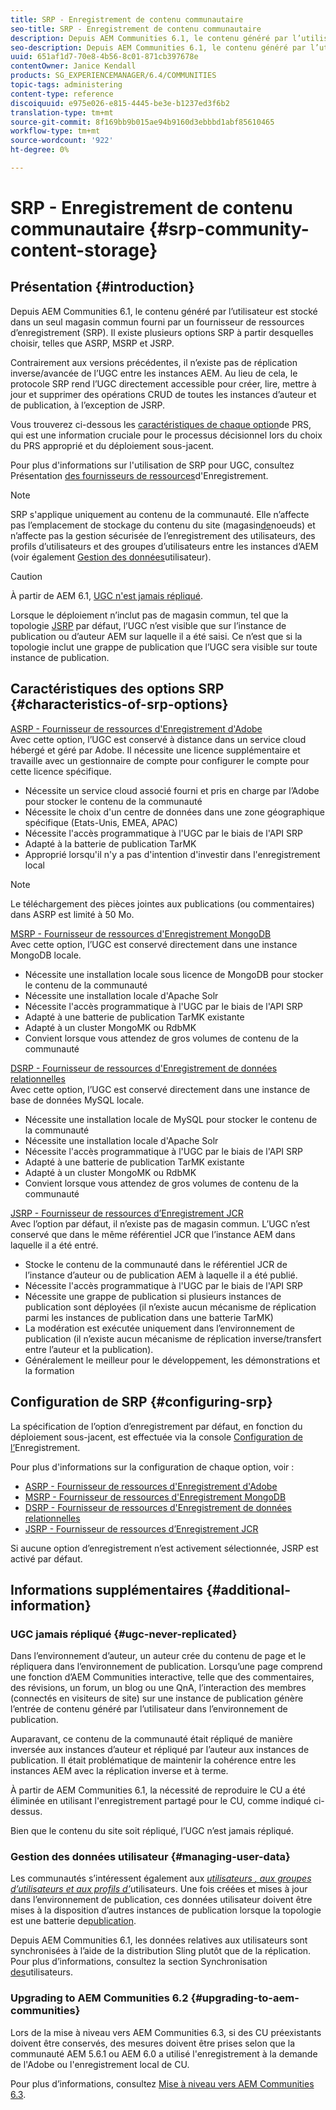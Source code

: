 ```yaml
---
title: SRP - Enregistrement de contenu communautaire
seo-title: SRP - Enregistrement de contenu communautaire
description: Depuis AEM Communities 6.1, le contenu généré par l’utilisateur est stocké dans un seul magasin commun fourni par un fournisseur de ressources d’enregistrement (SRP).
seo-description: Depuis AEM Communities 6.1, le contenu généré par l’utilisateur est stocké dans un seul magasin commun fourni par un fournisseur de ressources d’enregistrement (SRP).
uuid: 651af1d7-70e8-4b56-8c01-871cb397678e
contentOwner: Janice Kendall
products: SG_EXPERIENCEMANAGER/6.4/COMMUNITIES
topic-tags: administering
content-type: reference
discoiquuid: e975e026-e815-4445-be3e-b1237ed3f6b2
translation-type: tm+mt
source-git-commit: 8f169bb9b015ae94b9160d3ebbbd1abf85610465
workflow-type: tm+mt
source-wordcount: '922'
ht-degree: 0%

---
```



# SRP - Enregistrement de contenu communautaire {#srp-community-content-storage}

## Présentation {#introduction}

Depuis AEM Communities 6.1, le contenu généré par l’utilisateur est stocké dans un seul magasin commun fourni par un fournisseur de ressources d’enregistrement (SRP). Il existe plusieurs options SRP à partir desquelles choisir, telles que ASRP, MSRP et JSRP.

Contrairement aux versions précédentes, il n’existe pas de réplication inverse/avancée de l’UGC entre les instances AEM. Au lieu de cela, le protocole SRP rend l’UGC directement accessible pour créer, lire, mettre à jour et supprimer des opérations CRUD de toutes les instances d’auteur et de publication, à l’exception de JSRP.

Vous trouverez ci-dessous les [caractéristiques de chaque option](#characteristics-of-srp-options)de PRS, qui est une information cruciale pour le processus décisionnel lors du choix du PRS approprié et du déploiement [](topologies.md)sous-jacent.

Pour plus d&#39;informations sur l&#39;utilisation de SRP pour UGC, consultez Présentation [des fournisseurs de ressources](srp.md)d&#39;Enregistrement.

>[!NOTE]
>
>SRP s&#39;applique uniquement au contenu de la communauté. Elle n’affecte pas l’emplacement de stockage du contenu du site (magasin[de](../../help/sites-deploying/data-store-config.md)noeuds) et n’affecte pas la gestion sécurisée de l’enregistrement des utilisateurs, des profils d’utilisateurs et des groupes d’utilisateurs entre les instances d’AEM (voir également [Gestion des données](#managing-user-data)utilisateur).

>[!CAUTION]
>
>À partir de AEM 6.1, [UGC n&#39;est jamais répliqué](#ugc-never-replicated).
>
>Lorsque le déploiement n’inclut pas de magasin commun, tel que la topologie [JSRP](topologies.md#jsrp) par défaut, l’UGC n’est visible que sur l’instance de publication ou d’auteur AEM sur laquelle il a été saisi. Ce n’est que si la topologie inclut une grappe de publication que l’UGC sera visible sur toute instance de publication.

## Caractéristiques des options SRP {#characteristics-of-srp-options}

[ASRP - Fournisseur de ressources d&#39;Enregistrement d&#39;Adobe](asrp.md)\
Avec cette option, l’UGC est conservé à distance dans un service cloud hébergé et géré par Adobe. Il nécessite une licence supplémentaire et travaille avec un gestionnaire de compte pour configurer le compte pour cette licence spécifique.

* Nécessite un service cloud associé fourni et pris en charge par l’Adobe pour stocker le contenu de la communauté
* Nécessite le choix d&#39;un centre de données dans une zone géographique spécifique (Etats-Unis, EMEA, APAC)
* Nécessite l&#39;accès programmatique à l&#39;UGC par le biais de l&#39;API SRP
* Adapté à la batterie de publication TarMK
* Approprié lorsqu&#39;il n&#39;y a pas d&#39;intention d&#39;investir dans l&#39;enregistrement local

>[!NOTE]
>
>Le téléchargement des pièces jointes aux publications (ou commentaires) dans ASRP est limité à 50 Mo.

[MSRP - Fournisseur de ressources d&#39;Enregistrement MongoDB](msrp.md)\
Avec cette option, l’UGC est conservé directement dans une instance MongoDB locale.

* Nécessite une installation locale sous licence de MongoDB pour stocker le contenu de la communauté
* Nécessite une installation locale d&#39;Apache Solr
* Nécessite l&#39;accès programmatique à l&#39;UGC par le biais de l&#39;API SRP
* Adapté à une batterie de publication TarMK existante
* Adapté à un cluster MongoMK ou RdbMK
* Convient lorsque vous attendez de gros volumes de contenu de la communauté

[DSRP - Fournisseur de ressources d&#39;Enregistrement de données relationnelles](dsrp.md)\
Avec cette option, l’UGC est conservé directement dans une instance de base de données MySQL locale.

* Nécessite une installation locale de MySQL pour stocker le contenu de la communauté
* Nécessite une installation locale d&#39;Apache Solr
* Nécessite l&#39;accès programmatique à l&#39;UGC par le biais de l&#39;API SRP
* Adapté à une batterie de publication TarMK existante
* Adapté à un cluster MongoMK ou RdbMK
* Convient lorsque vous attendez de gros volumes de contenu de la communauté

[JSRP - Fournisseur de ressources d’Enregistrement JCR](jsrp.md)\
Avec l’option par défaut, il n’existe pas de magasin commun. L’UGC n’est conservé que dans le même référentiel JCR que l’instance AEM dans laquelle il a été entré.

* Stocke le contenu de la communauté dans le référentiel JCR de l’instance d’auteur ou de publication AEM à laquelle il a été publié.
* Nécessite l&#39;accès programmatique à l&#39;UGC par le biais de l&#39;API SRP
* Nécessite une grappe de publication si plusieurs instances de publication sont déployées (il n’existe aucun mécanisme de réplication parmi les instances de publication dans une batterie TarMK)
* La modération est exécutée uniquement dans l’environnement de publication (il n’existe aucun mécanisme de réplication inverse/transfert entre l’auteur et la publication).
* Généralement le meilleur pour le développement, les démonstrations et la formation

## Configuration de SRP {#configuring-srp}

La spécification de l’option d’enregistrement par défaut, en fonction du déploiement sous-jacent, est effectuée via la console [Configuration de l’](srp-config.md)Enregistrement.

Pour plus d&#39;informations sur la configuration de chaque option, voir :

* [ASRP - Fournisseur de ressources d&#39;Enregistrement d&#39;Adobe](asrp.md)
* [MSRP - Fournisseur de ressources d&#39;Enregistrement MongoDB](msrp.md)
* [DSRP - Fournisseur de ressources d&#39;Enregistrement de données relationnelles](dsrp.md)
* [JSRP - Fournisseur de ressources d’Enregistrement JCR](jsrp.md)

Si aucune option d’enregistrement n’est activement sélectionnée, JSRP est activé par défaut.

## Informations supplémentaires {#additional-information}

### UGC jamais répliqué {#ugc-never-replicated}

Dans l’environnement d’auteur, un auteur crée du contenu de page et le répliquera dans l’environnement de publication. Lorsqu’une page comprend une fonction d’AEM Communities interactive, telle que des commentaires, des révisions, un forum, un blog ou une QnA, l’interaction des membres (connectés en visiteurs de site) sur une instance de publication génère l’entrée de contenu généré par l’utilisateur dans l’environnement de publication.

Auparavant, ce contenu de la communauté était répliqué de manière inversée aux instances d’auteur et répliqué par l’auteur aux instances de publication. Il était problématique de maintenir la cohérence entre les instances AEM avec la réplication inverse et à terme.

À partir de AEM Communities 6.1, la nécessité de reproduire le CU a été éliminée en utilisant l&#39;enregistrement partagé pour le CU, comme indiqué ci-dessus.

Bien que le contenu du site soit répliqué, l’UGC n’est jamais répliqué.

### Gestion des données utilisateur {#managing-user-data}

Les communautés s’intéressent également aux [*utilisateurs *, aux groupes* d’*utilisateurs et aux profils* d’*](users.md)utilisateurs. Une fois créées et mises à jour dans l’environnement de publication, ces données utilisateur doivent être mises à la disposition d’autres instances de publication lorsque la topologie est une batterie de[publication](../../help/sites-deploying/recommended-deploys.md#tarmk-farm).

Depuis AEM Communities 6.1, les données relatives aux utilisateurs sont synchronisées à l’aide de la distribution Sling plutôt que de la réplication. Pour plus d’informations, consultez la section Synchronisation [des](sync.md)utilisateurs.

### Upgrading to AEM Communities 6.2 {#upgrading-to-aem-communities}

Lors de la mise à niveau vers AEM Communities 6.3, si des CU préexistants doivent être conservés, des mesures doivent être prises selon que la communauté AEM 5.6.1 ou AEM 6.0 a utilisé l&#39;enregistrement à la demande de l&#39;Adobe ou l&#39;enregistrement local de CU.

Pour plus d’informations, consultez [Mise à niveau vers AEM Communities 6.3](upgrade.md).
